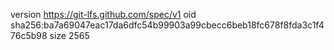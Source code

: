version https://git-lfs.github.com/spec/v1
oid sha256:ba7a69047eac17da6dfc54b99903a99cbecc6beb18fc678f8fda3c1f476c5b98
size 2565
